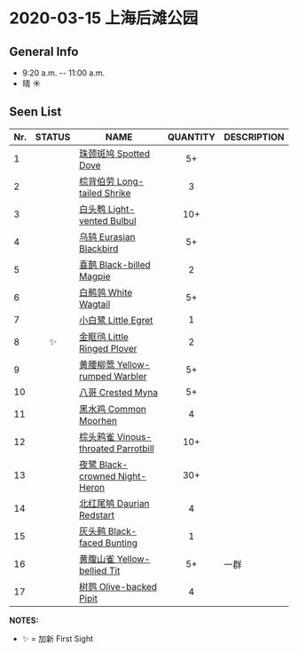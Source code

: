# 2020-03-15 上海后滩公园

## General Info
*  9:20 a.m. -- 11:00 a.m.
*  晴  :sunny:

## Seen List
Nr.|STATUS | NAME                                   | QUANTITY| DESCRIPTION                    |
|--| :--:  |----------------------------------------| :-----: |--------------------------------|
|1||[珠颈斑鸠 Spotted Dove](https://github.com/simonace/My-Birding-Log/blob/master/have-seen-list.md#%E7%8F%A0%E9%A2%88%E6%96%91%E9%B8%A0-spotted-dove)|5+||
|2||[棕背伯劳 Long-tailed Shrike](https://github.com/simonace/My-Birding-Log/blob/master/have-seen-list.md#%E6%A3%95%E8%83%8C%E4%BC%AF%E5%8A%B3-long-tailed-shrike)|3||
|3||[白头鹎 Light-vented Bulbul](https://github.com/simonace/My-Birding-Log/blob/master/have-seen-list.md#%E7%99%BD%E5%A4%B4%E9%B9%8E-light-vented-bulbul)|10+||
|4||[乌鸫 Eurasian Blackbird](https://github.com/simonace/My-Birding-Log/blob/master/have-seen-list.md#%E4%B9%8C%E9%B8%AB-eurasian-blackbird)|5+||
|5||[喜鹊 Black-billed Magpie](https://github.com/simonace/My-Birding-Log/blob/master/have-seen-list.md#%E5%96%9C%E9%B9%8A-black-billed-magpie)|2||
|6||[白鹡鸰 White Wagtail](https://github.com/simonace/My-Birding-Log/blob/master/have-seen-list.md#%E7%99%BD%E9%B9%A1%E9%B8%B0-white-wagtail)|5+||
|7||[小白鹭 Little Egret](https://github.com/simonace/My-Birding-Log/blob/master/have-seen-list.md#%E5%B0%8F%E7%99%BD%E9%B9%AD-little-egret)|1||
|8|:sparkles:|[金眶鸻 Little Ringed Plover](https://github.com/simonace/My-Birding-Log/blob/master/have-seen-list.md#%E9%87%91%E7%9C%B6%E9%B8%BB-little-ringed-plover)|2||
|9||[黄腰柳莺 Yellow-rumped Warbler](https://github.com/simonace/My-Birding-Log/blob/master/have-seen-list.md#%E9%BB%84%E8%85%B0%E6%9F%B3%E8%8E%BA-pallass-leaf-warbler)|5+||
|10||[八哥 Crested Myna](https://github.com/simonace/My-Birding-Log/blob/master/have-seen-list.md#%E5%85%AB%E5%93%A5-crested-myna)|5+||
|11||[黑水鸡 Common Moorhen](https://github.com/simonace/My-Birding-Log/blob/master/have-seen-list.md#%E9%BB%91%E6%B0%B4%E9%B8%A1-common-moorhen)|4||
|12||[棕头鸦雀 Vinous-throated Parrotbill](https://github.com/simonace/My-Birding-Log/blob/master/have-seen-list.md#%E6%A3%95%E5%A4%B4%E9%B8%A6%E9%9B%80-vinous-throated-parrotbill)|10+||
|13||[夜鹭 Black-crowned Night-Heron](https://github.com/simonace/My-Birding-Log/blob/master/have-seen-list.md#%E5%A4%9C%E9%B9%AD-black-crowned-night-heron)|30+||
|14||[北红尾鸲 Daurian Redstart](https://github.com/simonace/My-Birding-Log/blob/master/have-seen-list.md#%E5%8C%97%E7%BA%A2%E5%B0%BE%E9%B8%B2-daurian-redstart)|4||
|15||[灰头鹀 Black-faced Bunting](https://github.com/simonace/My-Birding-Log/blob/master/have-seen-list.md#%E7%81%B0%E5%A4%B4%E9%B9%80-black-faced-bunting)|1||
|16||[黄腹山雀 Yellow-bellied Tit](https://github.com/simonace/My-Birding-Log/blob/master/have-seen-list.md#%E9%BB%84%E8%85%B9%E5%B1%B1%E9%9B%80-yellow-bellied-tit)|5+|一群|
|17||[树鹨 Olive-backed Pipit](https://github.com/simonace/My-Birding-Log/blob/master/have-seen-list.md#%E6%A0%91%E9%B9%A8-olive-backed-pipit)|4||

**NOTES:**
- :sparkles: = 加新 First Sight
